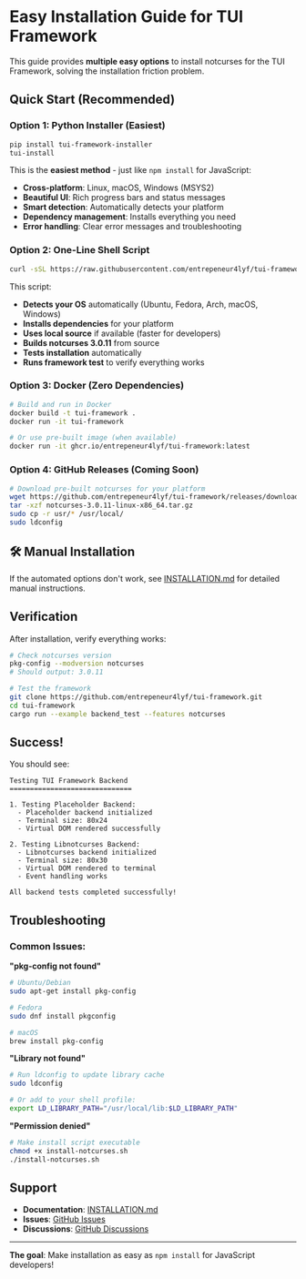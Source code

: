# Easy Installation Guide for TUI Framework

This guide provides **multiple easy options** to install notcurses for the TUI Framework, solving the installation friction problem.

## Quick Start (Recommended)

### Option 1: Python Installer (Easiest)
```bash
pip install tui-framework-installer
tui-install
```

This is the **easiest method** - just like `npm install` for JavaScript:
- **Cross-platform**: Linux, macOS, Windows (MSYS2)
- **Beautiful UI**: Rich progress bars and status messages
- **Smart detection**: Automatically detects your platform
- **Dependency management**: Installs everything you need
- **Error handling**: Clear error messages and troubleshooting

### Option 2: One-Line Shell Script
```bash
curl -sSL https://raw.githubusercontent.com/entrepeneur4lyf/tui-framework/main/install-notcurses.sh | bash
```

This script:
- **Detects your OS** automatically (Ubuntu, Fedora, Arch, macOS, Windows)
- **Installs dependencies** for your platform
- **Uses local source** if available (faster for developers)
- **Builds notcurses 3.0.11** from source
- **Tests installation** automatically
- **Runs framework test** to verify everything works

### Option 3: Docker (Zero Dependencies)
```bash
# Build and run in Docker
docker build -t tui-framework .
docker run -it tui-framework

# Or use pre-built image (when available)
docker run -it ghcr.io/entrepeneur4lyf/tui-framework:latest
```

### Option 4: GitHub Releases (Coming Soon)
```bash
# Download pre-built notcurses for your platform
wget https://github.com/entrepeneur4lyf/tui-framework/releases/download/v0.1.0/notcurses-3.0.11-linux-x86_64.tar.gz
tar -xzf notcurses-3.0.11-linux-x86_64.tar.gz
sudo cp -r usr/* /usr/local/
sudo ldconfig
```

## 🛠 **Manual Installation**

If the automated options don't work, see [INSTALLATION.md](INSTALLATION.md) for detailed manual instructions.

## Verification

After installation, verify everything works:

```bash
# Check notcurses version
pkg-config --modversion notcurses
# Should output: 3.0.11

# Test the framework
git clone https://github.com/entrepeneur4lyf/tui-framework.git
cd tui-framework
cargo run --example backend_test --features notcurses
```

## Success!

You should see:
```
Testing TUI Framework Backend
==============================

1. Testing Placeholder Backend:
  - Placeholder backend initialized
  - Terminal size: 80x24
  - Virtual DOM rendered successfully

2. Testing Libnotcurses Backend:
  - Libnotcurses backend initialized
  - Terminal size: 80x30
  - Virtual DOM rendered to terminal
  - Event handling works

All backend tests completed successfully!
```

## Troubleshooting

### Common Issues:

**"pkg-config not found"**
```bash
# Ubuntu/Debian
sudo apt-get install pkg-config

# Fedora
sudo dnf install pkgconfig

# macOS
brew install pkg-config
```

**"Library not found"**
```bash
# Run ldconfig to update library cache
sudo ldconfig

# Or add to your shell profile:
export LD_LIBRARY_PATH="/usr/local/lib:$LD_LIBRARY_PATH"
```

**"Permission denied"**
```bash
# Make install script executable
chmod +x install-notcurses.sh
./install-notcurses.sh
```

## Support

- **Documentation**: [INSTALLATION.md](INSTALLATION.md)
- **Issues**: [GitHub Issues](https://github.com/entrepeneur4lyf/tui-framework/issues)
- **Discussions**: [GitHub Discussions](https://github.com/entrepeneur4lyf/tui-framework/discussions)

---

**The goal**: Make installation as easy as `npm install` for JavaScript developers!
